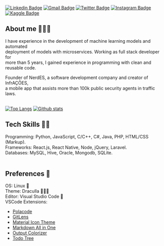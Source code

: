 [![Linkedin Badge](https://img.shields.io/badge/-obrendalf-0077B5?style=flat&logo=Linkedin&logoColor=white&link=https://linkedin.com/in/obrendalf/)](https://linkedin.com/in/obrendalf/)
[![Gmail Badge](https://img.shields.io/badge/-brenophp@gmail.com-D44638?style=flat&logo=Gmail&logoColor=white&link=mailto:brenophp@gmail.com)](mailto:brenophp@gmail.com)
[![Twitter Badge](https://img.shields.io/badge/-obrendalf-55ACEE?style=flat&logo=Twitter&logoColor=white&link=https://twitter.com/obrendalf)](https://twitter.com/obrendalf)
[![Instagram Badge](https://img.shields.io/badge/-obrendalf-DD2A7B?style=flat&logo=Instagram&logoColor=white&link=https://instagram.com/obrendalf)](https://instagram.com/obrendalf)
[![Kaggle Badge](https://img.shields.io/badge/-brendalf-55ACEE?style=flat&logo=Kaggle&logoColor=white&link=https://kaggle.com/brendalf)](https://kaggle.com/brendalf)

## About me 🙋🏽‍♂️
I have experience in the development of machine learning models and automated <br>
deployment of models with microservices. Working as full stack developer for <br>
more than 5 years, I gained experience in programming with clean and reusable code.

Founder of NerdES, a software development company and creator of InfrAÇÕES, <br>
a mobile app that assists more than 100k public security agents in traffic laws. 
<br><br>

[![Top Langs](https://github-readme-stats.vercel.app/api/top-langs/?username=brendalf&show_icons=true)](https://github.com/anuraghazra/github-readme-stats)
[![Github stats](https://github-readme-stats.vercel.app/api?username=brendalf&show_icons=true)](https://github.com/anuraghazra/github-readme-stats)

## Tech Skills 👨‍💻
Programming: Python, JavaScript, C/C++, C#, Java, PHP, HTML/CSS (Markup).<br>
Frameworks: React.js, React Native, Node, jQuery, Laravel.<br>
Databases: MySQL, Hive, Oracle, Mongodb, SQLite.
<br><br>

## Preferences 🥰
OS: Linux 🐧<br>
Theme: Draculla 🧛🏻‍♂️<br>
Editor: Visual Studio Code 📝<br>
VSCode Extensions:
- [Polacode](https://marketplace.visualstudio.com/items?itemName=pnp.polacode)
- [GitLens](https://marketplace.visualstudio.com/items?itemName=eamodio.gitlens)
- [Material Icon Theme](https://marketplace.visualstudio.com/items?itemName=PKief.material-icon-theme)
- [Markdown All in One](https://marketplace.visualstudio.com/items?itemName=yzhang.markdown-all-in-one)
- [Output Colorizer](https://marketplace.visualstudio.com/items?itemName=IBM.output-colorizer)
- [Todo Tree](https://marketplace.visualstudio.com/items?itemName=Gruntfuggly.todo-tree)
